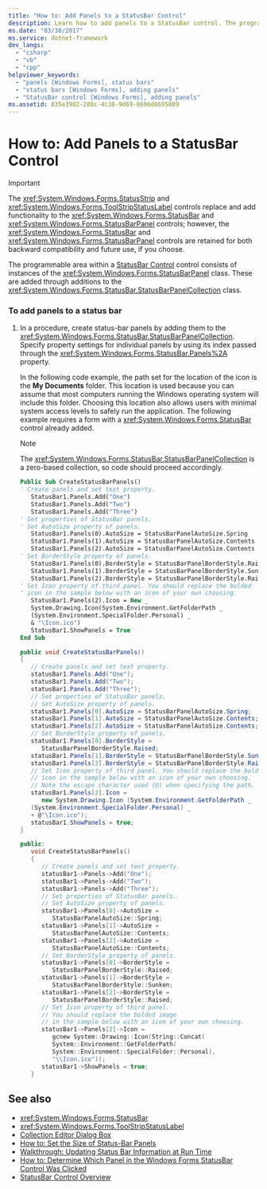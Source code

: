 ```yaml
---
title: "How to: Add Panels to a StatusBar Control"
description: Learn how to add panels to a StatusBar control. The programmable area within a StatusBar control consists of instances of the StatusBarPanel class.
ms.date: "03/30/2017"
ms.service: dotnet-framework
dev_langs:
  - "csharp"
  - "vb"
  - "cpp"
helpviewer_keywords:
  - "panels [Windows Forms], status bars"
  - "status bars [Windows Forms], adding panels"
  - "StatusBar control [Windows Forms], adding panels"
ms.assetid: 835e3902-288c-4c38-9d69-0696d8695009
---
```

# How to: Add Panels to a StatusBar Control

> [!IMPORTANT]
> The <xref:System.Windows.Forms.StatusStrip> and <xref:System.Windows.Forms.ToolStripStatusLabel> controls replace and add functionality to the <xref:System.Windows.Forms.StatusBar> and <xref:System.Windows.Forms.StatusBarPanel> controls; however, the <xref:System.Windows.Forms.StatusBar> and <xref:System.Windows.Forms.StatusBarPanel> controls are retained for both backward compatibility and future use, if you choose.

The programmable area within a [StatusBar Control](statusbar-control-windows-forms.md) control consists of instances of the <xref:System.Windows.Forms.StatusBarPanel> class. These are added through additions to the <xref:System.Windows.Forms.StatusBar.StatusBarPanelCollection> class.

### To add panels to a status bar

1. In a procedure, create status-bar panels by adding them to the <xref:System.Windows.Forms.StatusBar.StatusBarPanelCollection>. Specify property settings for individual panels by using its index passed through the <xref:System.Windows.Forms.StatusBar.Panels%2A> property.

     In the following code example, the path set for the location of the icon is the **My Documents** folder. This location is used because you can assume that most computers running the Windows operating system will include this folder. Choosing this location also allows users with minimal system access levels to safely run the application. The following example requires a form with a <xref:System.Windows.Forms.StatusBar> control already added.

    > [!NOTE]
    > The <xref:System.Windows.Forms.StatusBar.StatusBarPanelCollection> is a zero-based collection, so code should proceed accordingly.

    ```vb
    Public Sub CreateStatusBarPanels()
    ' Create panels and set text property.
       StatusBar1.Panels.Add("One")
       StatusBar1.Panels.Add("Two")
       StatusBar1.Panels.Add("Three")
    ' Set properties of StatusBar panels.
    ' Set AutoSize property of panels.
       StatusBar1.Panels(0).AutoSize = StatusBarPanelAutoSize.Spring
       StatusBar1.Panels(1).AutoSize = StatusBarPanelAutoSize.Contents
       StatusBar1.Panels(2).AutoSize = StatusBarPanelAutoSize.Contents
    ' Set BorderStyle property of panels.
       StatusBar1.Panels(0).BorderStyle = StatusBarPanelBorderStyle.Raised
       StatusBar1.Panels(1).BorderStyle = StatusBarPanelBorderStyle.Sunken
       StatusBar1.Panels(2).BorderStyle = StatusBarPanelBorderStyle.Raised
    ' Set Icon property of third panel. You should replace the bolded
    ' icon in the sample below with an icon of your own choosing.
       StatusBar1.Panels(2).Icon = New _
       System.Drawing.Icon(System.Environment.GetFolderPath _
       (System.Environment.SpecialFolder.Personal) _
       & "\Icon.ico")
       StatusBar1.ShowPanels = True
    End Sub
    ```

    ```csharp
    public void CreateStatusBarPanels()
    {
       // Create panels and set text property.
       statusBar1.Panels.Add("One");
       statusBar1.Panels.Add("Two");
       statusBar1.Panels.Add("Three");
       // Set properties of StatusBar panels.
       // Set AutoSize property of panels.
       statusBar1.Panels[0].AutoSize = StatusBarPanelAutoSize.Spring;
       statusBar1.Panels[1].AutoSize = StatusBarPanelAutoSize.Contents;
       statusBar1.Panels[2].AutoSize = StatusBarPanelAutoSize.Contents;
       // Set BorderStyle property of panels.
       statusBar1.Panels[0].BorderStyle =
          StatusBarPanelBorderStyle.Raised;
       statusBar1.Panels[1].BorderStyle = StatusBarPanelBorderStyle.Sunken;
       statusBar1.Panels[2].BorderStyle = StatusBarPanelBorderStyle.Raised;
       // Set Icon property of third panel. You should replace the bolded
       // icon in the sample below with an icon of your own choosing.
       // Note the escape character used (@) when specifying the path.
       statusBar1.Panels[2].Icon =
          new System.Drawing.Icon (System.Environment.GetFolderPath _
       (System.Environment.SpecialFolder.Personal) _
       + @"\Icon.ico");
       statusBar1.ShowPanels = true;
    }
    ```

    ```cpp
    public:
       void CreateStatusBarPanels()
       {
          // Create panels and set text property.
          statusBar1->Panels->Add("One");
          statusBar1->Panels->Add("Two");
          statusBar1->Panels->Add("Three");
          // Set properties of StatusBar panels.
          // Set AutoSize property of panels.
          statusBar1->Panels[0]->AutoSize =
             StatusBarPanelAutoSize::Spring;
          statusBar1->Panels[1]->AutoSize =
             StatusBarPanelAutoSize::Contents;
          statusBar1->Panels[2]->AutoSize =
             StatusBarPanelAutoSize::Contents;
          // Set BorderStyle property of panels.
          statusBar1->Panels[0]->BorderStyle =
             StatusBarPanelBorderStyle::Raised;
          statusBar1->Panels[1]->BorderStyle =
             StatusBarPanelBorderStyle::Sunken;
          statusBar1->Panels[2]->BorderStyle =
             StatusBarPanelBorderStyle::Raised;
          // Set Icon property of third panel.
          // You should replace the bolded image
          // in the sample below with an icon of your own choosing.
          statusBar1->Panels[2]->Icon =
             gcnew System::Drawing::Icon(String::Concat(
             System::Environment::GetFolderPath(
             System::Environment::SpecialFolder::Personal),
             "\\Icon.ico"));
          statusBar1->ShowPanels = true;
       }
    ```

## See also

- <xref:System.Windows.Forms.StatusBar>
- <xref:System.Windows.Forms.ToolStripStatusLabel>
- [Collection Editor Dialog Box](/previous-versions/visualstudio/visual-studio-2010/xc4yyekt(v=vs.100))
- [How to: Set the Size of Status-Bar Panels](how-to-set-the-size-of-status-bar-panels.md)
- [Walkthrough: Updating Status Bar Information at Run Time](walkthrough-updating-status-bar-information-at-run-time.md)
- [How to: Determine Which Panel in the Windows Forms StatusBar Control Was Clicked](determine-which-panel-wf-statusbar-control-was-clicked.md)
- [StatusBar Control Overview](statusbar-control-overview-windows-forms.md)
